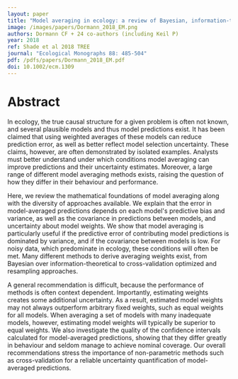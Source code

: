 ```yaml
---
layout: paper
title: "Model averaging in ecology: a review of Bayesian, information-theoretic, and tactical approaches for predictive inference"
image: /images/papers/Dormann_2018_EM.png
authors: Dormann CF + 24 co-authors (including Keil P)
year: 2018
ref: Shade et al 2018 TREE
journal: "Ecological Monographs 88: 485-504"
pdf: /pdfs/papers/Dormann_2018_EM.pdf
doi: 10.1002/ecm.1309
---
```


# Abstract

In ecology, the true causal structure for a given problem is often not known, and several plausible models and thus model predictions exist. It has been claimed that using weighted averages of these models can reduce prediction error, as well as better reflect model selection uncertainty. These claims, however, are often demonstrated by isolated examples. Analysts must better understand under which conditions model averaging can improve predictions and their uncertainty estimates. Moreover, a large range of different model averaging methods exists, raising the question of how they differ in their behaviour and performance. 

Here, we review the mathematical foundations of model averaging along with the diversity of approaches available. We explain that the error in model-averaged predictions depends on each model's predictive bias and variance, as well as the covariance in predictions between models, and uncertainty about model weights. We show that model averaging is particularly useful if the predictive error of contributing model predictions is dominated by variance, and if the covariance between models is low. For noisy data, which predominate in ecology, these conditions will often be met. Many different methods to derive averaging weights exist, from Bayesian over information-theoretical to cross-validation optimized and resampling approaches. 

A general recommendation is difficult, because the performance of methods is often context dependent. Importantly, estimating weights creates some additional uncertainty. As a result, estimated model weights may not always outperform arbitrary fixed weights, such as equal weights for all models. When averaging a set of models with many inadequate models, however, estimating model weights will typically be superior to equal weights. We also investigate the quality of the confidence intervals calculated for model-averaged predictions, showing that they differ greatly in behaviour and seldom manage to achieve nominal coverage. Our overall recommendations stress the importance of non-parametric methods such as cross-validation for a reliable uncertainty quantification of model-averaged predictions.
